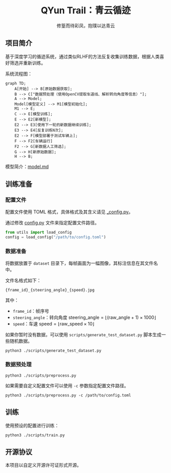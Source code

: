 <div align="center"><h1>QYun Trail：青云循迹</h1></div>
<div align="center">修篁而待彩凤，抱璞以达青云</div>

## 项目简介

基于深度学习的循迹系统，通过类似RLHF的方法反复收集训练数据，根据人类喜好筛选并重新训练。

系统流程图：

```mermaid
graph TD;
    A[开始] --> B[原始数据获取];
    B --> C["数据预处理（使用OpenCV提取车道线、解析转向角度等信息）"];
    A --> Model;
    Model[模型定义] --> M1[模型初始化];
    M1 --> E;
    C --> E[模型训练];
    E --> E2[新模型];
    E2 --> E3[使用下一轮的新数据继续训练];
    E3 --> E4[反复训练N次];
    E2 --> F[模型部署于测试车辆上];
    F --> F2[车辆运行]
    F2 --> G[新数据人工筛选];
    G --> H[新原始数据];
    H --> B;
```

模型简介：[model.md](./model.md)

## 训练准备

### 配置文件

配置文件使用 TOML 格式，具体格式及其含义请见 [_config.py](./utils/_config.py)。

通过修改 [config.py](./config.py) 文件来指定配置文件路径。

```python
from utils import load_config
config = load_config("/path/to/config.toml")
```

### 数据准备

将数据放置于 `dataset` 目录下，每帧画面为一幅图像，其标注信息在其文件名中。

文件名格式如下：

```
{frame_id}_{steering_angle}_{speed}.jpg
```

其中：

- `frame_id`：帧序号
- `steering_angle`：转向角度
    $\mathrm{steering\_angle} = \lfloor (\mathrm{raw\_angle} + 1) \times 1000 \rfloor$
- `speed`：车速
    $\mathrm{speed} = \lfloor \mathrm{raw\_speed} \times 10 \rfloor$

如果你暂时没有数据，可以使用 `scripts/generate_test_dataset.py` 脚本生成一些随机数据。

```shell
python3 ./scripts/generate_test_dataset.py
```

### 数据预处理

```shell
python3 ./scripts/preprocess.py
```

如果需要自定义配置文件可以使用 `-c` 参数指定配置文件路径。

```shell
python3 ./scripts/preprocess.py -c /path/to/config.toml
```

## 训练

使用预设的配置进行训练：

```shell
python3 ./scripts/train.py
```

## 开源协议

本项目以自定义开源许可证形式开源。


